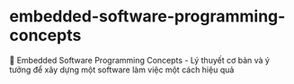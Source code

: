 # embedded-software-programming-concepts
:pencil: Embedded Software Programming Concepts - Lý thuyết cơ bản và ý tưởng để xây dựng một software làm việc một cách hiệu quả
